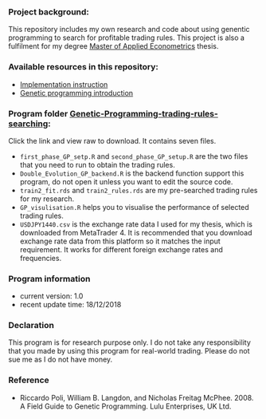### Project background: 

This repository includes my own research and code about using genentic programming to search for profitable trading rules. 
This project is also a fulfilment for my degree [Master of Applied Econometrics](https://handbook.unimelb.edu.au/2018/courses/mc-appecon) thesis. 

### Available resources in this repository:

* [Implementation instruction](https://github.com/ZelinC/Trading-rule-searching-Genetic-Programming-two-phase-searching-methodology/wiki/Implementation-Instruction)
* [Genetic programming introduction](https://github.com/ZelinC/Trading-rule-searching-Genetic-Programming-two-phase-searching-methodology/wiki)

### Program folder [Genetic-Programming-trading-rules-searching](https://github.com/ZelinC/Genetic-Programming-trading-rules-searching/blob/master/Genetic-Programming-trading-rules-searching.zip):
Click the link and view raw to download. It contains seven files. 
* `first_phase_GP_setp.R` and `second_phase_GP_setup.R` are the two files that you need to run to obtain the trading rules.
* `Double_Evolution_GP_backend.R` is the backend function support this program, do not open it unless you want to edit the source code. 
* `train2_fit.rds` and `train2_rules.rds` are my pre-searched trading rules for my research. 
* `GP_visulisation.R` helps you to visualise the performance of selected trading rules. 
* `USDJPY1440.csv` is the exchange rate data I used for my thesis, which is downloaded from MetaTrader 4. It is recommended that you download exchange rate data from this platform so it matches the input requirement. It works for different foreign exchange rates and frequencies. 
 

### Program information
* current version: 1.0
* recent update time: 18/12/2018

### Declaration
This program is for research purpose only. I do not take any responsibility that you made by using this program for real-world trading. Please do not sue me as I do not have money. 


### Reference
* Riccardo Poli, William B. Langdon, and Nicholas Freitag McPhee. 2008. A Field Guide to Genetic Programming. Lulu Enterprises, UK Ltd.
